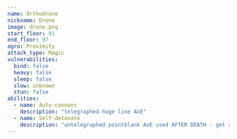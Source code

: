 ```yaml
---
name: Orthodrone
nickname: Drone
image: drone.png
start_floor: 91
end_floor: 97
agro: Proximity
attack_type: Magic
vulnerabilities:
  bind: false
  heavy: false
  sleep: false
  slow: unknown
  stun: false
abilities:
  - name: Auto-cannons
    description: "telegraphed huge line AoE"
  - name: Self-detonate
    description: "untelegraphed pointblank AoE used AFTER DEATH - get away"
---
```

